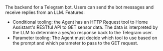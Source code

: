 The backend for a Telegram bot. Users can send the bot messages and receive replies from an LLM. 
Features: 
- Conditional tooling: the Agent has an HTTP Request tool to Home Assistant's RESTful API to GET sensor data. The data is interpreted by the LLM to determine a yes/no response back to the Telegram user.
- Parameter tooling: The Agent must decide which tool to use based on the prompt and which parameter to pass to the GET request.
